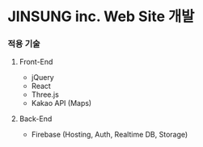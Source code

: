 # JINSUNG inc. Web Site 개발
### 적용 기술
1. Front-End
    - jQuery
    - React
    - Three.js
    - Kakao API (Maps)

2. Back-End
    - Firebase (Hosting, Auth, Realtime DB, Storage)